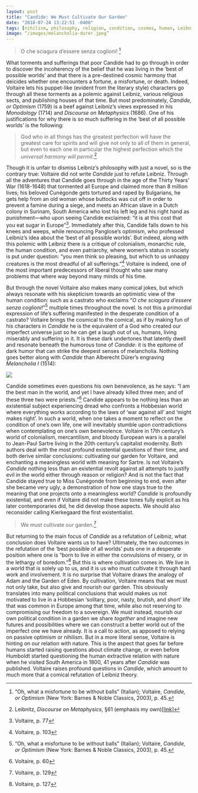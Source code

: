 ```yaml
---
layout: post
title: "Candide: We Must Cultivate Our Garden"
date: "2018-07-24 13:22:51 -0400"
tags: [nihilism, philosophy, religion, condition, cosmos, human, Leibniz, Voltaire]
image: “/images/melancholia-durer.jpeg”
---
```



> O che sciagura d’essere senza coglioni! [^1]

What torments and sufferings that poor Candide had to go through in order to discover the incoherency of the belief that he was living in the ‘best of possible worlds’ and that there is a pre-destined cosmic harmony that deicides whether one encounters a fortune, a misfortune, or death. Indeed, Voltaire lets his puppet-like (evident from the literary style) characters go through all these torments as a polemic against Leibniz, various religious sects, and publishing houses of that time. But most predominately, *Candide, or Optimism* (1759) is a beef against Leibniz’s views expressed in his *Monodology* (1714) and *Discourse on Metaphysics* (1686). One of his justifications for why there is so much suffering in the ‘best of all possible worlds’ is the following: 

> God who in all things has the greatest perfection will have the greatest care for spirits and will give not only to all of them in general, but even to each one in particular the highest perfection which the *universal harmony will permit*.[^5]

Though it is unfair to dismiss Leibniz’s philosophy with just a novel, so is the contrary true: Voltaire did not write *Candide* just to refute Leibniz. Through all the adventures that Candide goes through in the age of the Thirty Years’ War (1618-1648) that tormented all Europe and claimed more than 8 million lives; his beloved Cunégonde gets tortured and raped by Bulgarians, he gets help from an old woman whose buttocks was cut off in order to prevent a famine during a siege, and meets an African slave in a Dutch colony in Surinam, South America who lost his left leg and his right hand as punishment—who  upon seeing Candide exclaimed: “it is at this cost that you eat sugar in Europe”[^3]. Immediately after this, Candide falls down to his knees and weeps, while renouncing Panglose’s optimism, who professed Leibniz’s idea about the ‘best of all possible worlds’. But indeed, along with this polemic with Leibniz there is a critique of colonialism, monarchic rule, the human condition, and even patriarchy, where women’s status in society is put under question: “you men think so pleasing, but which to us unhappy creatures is the most dreadful of all sufferings.”[^6] Voltaire is indeed, one of the most important predecessors of liberal thought who saw many problems that where way beyond many minds of his time.

But through the novel Voltaire also makes many comical jokes, but which always resonate with his skepticism towards an optimistic view of the human condition: such as a castrato who exclaims “*O che sciagura d’essere senza coglioni!*”[^1] multiple times throughout the novel. Is not this a primordial expression of life’s suffering manifested in the desperate condition of a castrato? Voltaire brings the cosmical to the comical, as if by making fun of his characters in *Candide* he is the equivalent of a God who created our imperfect universe just so he can get a laugh out of us, humans, living miserably and suffering in it. It is these dark undertones that latently dwell and resonate beneath the humorous tone of *Candide*: it is the epitome of dark humor that can strike the deepest senses of melancholia. Nothing goes better along with *Candide* than Alberecht Dürer’s engraving *Melancholia I* (1514):

![](/images/melancholia-durer.jpeg)


Candide sometimes even questions his own benevolence, as he says: “I am the best man in the world, and yet I have already killed three men; and of these three two were priests.”[^4] Candide appears to be nothing less than an existential subject experiencing dread who confronts a Hobbesian world where everything works according to the laws of ‘war against all’ and ‘might makes right’. In such a world, when one takes a moment to reflect on the condition of one’s own life, one will inevitably stumble upon contradictions when contemplating on one’s own benevolence. Voltaire in 17th century’s world of colonialism, mercantilism, and bloody European wars is a parallel to Jean-Paul Sartre living in the 20th century’s capitalist modernity. Both authors deal with the most profound existential questions of their time, and both derive similar conclusions: cultivating our garden for Voltaire, and enchanting a meaningless world with meaning for Sartre. Is not Voltaire’s *Candide* nothing less than an existential revolt against all attempts to justify evil in the world either through reason or religion? And is not the fact that Candide stayed true to Miss Cunégonde from beginning to end, even after she became very ugly, a demonstration of how one stays true to the meaning that one projects onto a meaningless world? *Candide* is profoundly existential, and even if Voltaire did not make these tones fully explicit as his later contemporaries did, he did develop those aspects. We should also reconsider calling Kierkegaard the first existentialist. 

> We must cultivate our garden.[^7]

But returning to the main focus of *Candide* as a refutation of Leibniz, what conclusion does Voltaire wants us to have? Ultimately, the two outcomes in the refutation of the ‘best possible of all worlds’ puts one in a desperate position where one is “born to live in either the convulsions of misery, or in the lethargy of boredom.”[^2] 
But this is where cultivation comes in. We live in a world that is solely up to us, and it is us who must cultivate it through hard work and involvement. It is no surprise that Voltaire draws the analogy of Adam and the Garden of Eden. By cultivation, Voltaire means that we must not only take, but also give and nourish our garden. This obviously translates into many political conclusions that would makes us not motivated to live in a Hobbesian ‘solitary, poor, nasty, brutish, and short’ life that was common in Europe among that time, while also not reserving to compromising our freedom to a sovereign. We must instead, nourish our own political condition in a garden we share *together* and imagine new futures and possibilities where we can construct a better world out of the imperfect one we have already. It is a call to action, as apposed to relying on passive optimism or nihilism. But in a more literal sense, Voltaire is hinting on our relation with nature. This is the aspect that goes far before humans started raising questions about climate change, or even before Humboldt started questioning the human extractive relation with nature when he visited South America in 1800, 41 years after *Candide* was published. Voltaire raises profound questions in *Candide*, which amount to much more that a comical refutation of Leibniz theory.     

[^1]: “Oh, what a misfortune to be without balls” (Italian); Voltaire, *Candide, or Optimism* (New York: Barnes & Noble Classics, 2003), p. 45.
[^2]: Voltaire, p. 127
[^3]: Voltaire, p. 77
[^4]: Voltaire, p. 60
[^5]: Leibnitz, *Discourse on Metaphysics*, §61 (emphasis my own)[[link](https://archive.org/stream/discourseonmetap00leib/discourseonmetap00leib_djvu.txt)]
[^6]: Voltaire, p. 103
[^7]: Voltaire, p. 129
